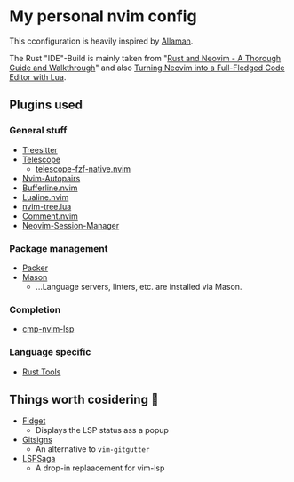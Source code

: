 # My personal nvim config

This cconfiguration is heavily inspired by [Allaman](https://github.com/Allaman/nvim/).

The Rust "IDE"-Build is mainly taken from "[Rust and Neovim - A Thorough Guide and Walkthrough](https://dev.to/rsdlt/rust-and-neovim-a-thorough-guide-and-walkthrough-554o)" and also [Turning Neovim into a Full-Fledged Code Editor with Lua](https://mattermost.com/blog/turning-neovim-into-a-full-fledged-code-editor-with-lua/).

## Plugins used
### General stuff
* [Treesitter](https://github.com/nvim-treesitter/nvim-treesitter)
* [Telescope](https://github.com/nvim-telescope/telescope.nvim)
    * [telescope-fzf-native.nvim](https://github.com/nvim-telescope/telescope-fzf-native.nvim)
* [Nvim-Autopairs](https://github.com/windwp/nvim-autopairs)
* [Bufferline.nvim](https://github.com/akinsho/bufferline.nvim)
* [Lualine.nvim](https://github.com/nvim-lualine/lualine.nvim)
* [nvim-tree.lua](https://github.com/kyazdani42/nvim-tree.lua)
* [Comment.nvim](https://github.com/numToStr/Comment.nvim)
* [Neovim-Session-Manager](https://github.com/Shatur/neovim-session-manager)

### Package management
* [Packer](https://github.com/wbthomason/packer.nvim)
* [Mason](https://github.com/williamboman/mason.nvim)
    * ...Language servers, linters, etc. are installed via Mason.

### Completion 
* [cmp-nvim-lsp](https://github.com/hrsh7th/cmp-nvim-lsp)

### Language specific
* [Rust Tools](https://github.com/simrat39/rust-tools.nvim)

## Things worth cosidering 🤔
* [Fidget](https://github.com/j-hui/fidget.nvim)
    * Displays the LSP status ass a popup
* [Gitsigns](https://github.com/lewis6991/gitsigns.nvim)
    * An alternative to `vim-gitgutter`
* [LSPSaga](https://github.com/glepnir/lspsaga.nvim)
    * A drop-in replaacement for vim-lsp


